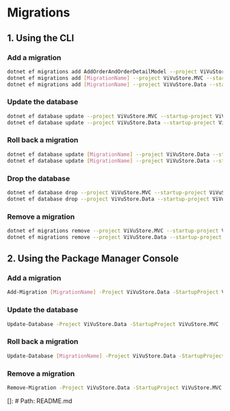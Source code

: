 # Migrations

## 1. Using the CLI

### Add a migration
```bash
dotnet ef migrations add AddOrderAndOrderDetailModel --project ViVuStore.MVC --startup-project ViVuStore.MVC --context ViVuStoreDbContext --output-dir Migrations
dotnet ef migrations add [MigrationName] --project ViVuStore.MVC --startup-project ViVuStore.MVC --context ViVuStoreDbContext --output-dir Migrations
dotnet ef migrations add [MigrationName] --project ViVuStore.Data --startup-project ViVuStore.MVC --context StorageDbContext --output-dir Migrations/Storage
```

### Update the database
```bash
dotnet ef database update --project ViVuStore.MVC --startup-project ViVuStore.MVC --context ViVuStoreDbContext
dotnet ef database update --project ViVuStore.Data --startup-project ViVuStore.MVC --context StorageDbContext
```

### Roll back a migration
```bash
dotnet ef database update [MigrationName] --project ViVuStore.Data --startup-project ViVuStore.MVC --context ViVuStoreDbContext
dotnet ef database update [MigrationName] --project ViVuStore.Data --startup-project ViVuStore.MVC --context StorageDbContext
```

### Drop the database
```bash
dotnet ef database drop --project ViVuStore.MVC --startup-project ViVuStore.MVC --context ViVuStoreDbContext
dotnet ef database drop --project ViVuStore.Data --startup-project ViVuStore.MVC --context StorageDbContext
```

### Remove a migration
```bash
dotnet ef migrations remove --project ViVuStore.MVC --startup-project ViVuStore.MVC --context ViVuStoreDbContext
dotnet ef migrations remove --project ViVuStore.Data --startup-project ViVuStore.MVC --context StorageDbContext
```

## 2. Using the Package Manager Console
### Add a migration
```bash
Add-Migration [MigrationName] -Project ViVuStore.Data -StartupProject ViVuStore.MVC -Context ViVuStoreDbContext -OutputDir ViVuStore.Data/Migrations
```

### Update the database
```bash
Update-Database -Project ViVuStore.Data -StartupProject ViVuStore.MVC -Context ViVuStoreDbContext
```

### Roll back a migration
```bash
Update-Database [MigrationName] -Project ViVuStore.Data -StartupProject ViVuStore.MVC -Context ViVuStoreDbContext
```

### Remove a migration
```bash
Remove-Migration -Project ViVuStore.Data -StartupProject ViVuStore.MVC -Context ViVuStoreDbContext
```

[]: # Path: README.md
